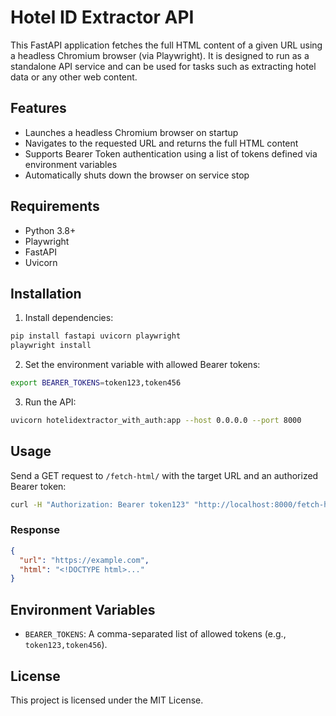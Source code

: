 # Hotel ID Extractor API

This FastAPI application fetches the full HTML content of a given URL using a headless Chromium browser (via Playwright). It is designed to run as a standalone API service and can be used for tasks such as extracting hotel data or any other web content.

## Features

- Launches a headless Chromium browser on startup
- Navigates to the requested URL and returns the full HTML content
- Supports Bearer Token authentication using a list of tokens defined via environment variables
- Automatically shuts down the browser on service stop

## Requirements

- Python 3.8+
- Playwright
- FastAPI
- Uvicorn

## Installation

1. Install dependencies:

```bash
pip install fastapi uvicorn playwright
playwright install
```

2. Set the environment variable with allowed Bearer tokens:

```bash
export BEARER_TOKENS=token123,token456
```

3. Run the API:

```bash
uvicorn hotelidextractor_with_auth:app --host 0.0.0.0 --port 8000
```

## Usage

Send a GET request to `/fetch-html/` with the target URL and an authorized Bearer token:

```bash
curl -H "Authorization: Bearer token123" "http://localhost:8000/fetch-html/?url=https://example.com"
```

### Response

```json
{
  "url": "https://example.com",
  "html": "<!DOCTYPE html>..."
}
```

## Environment Variables

- `BEARER_TOKENS`: A comma-separated list of allowed tokens (e.g., `token123,token456`).

## License

This project is licensed under the MIT License.